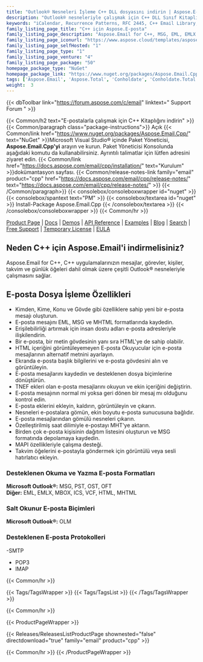 ```yaml
---
title: "Outlook® Nesneleri İşleme C++ DLL dosyasını indirin | Aspose.E-posta"
description: "Outlook® nesneleriyle çalışmak için C++ DLL Sınıf Kitaplığını indirin; API aracılığıyla e-posta mesajları, görevler, kişiler, takvim ve günlük öğeleri. SMTP, POP3 ve IMAP'yi destekler."
keywords: "iCalendar, Recurrence Patterns, RFC 2445, C++ Email Library, C++ Outlook Library"
family_listing_page_title: "C++ için Aspose.E-posta"
family_listing_page_description: "Aspose.Email for C++, MSG, EML, EMLX ve MHT gibi bir dizi e-posta mesajı formatıyla çalışmayı kolaylaştıran güçlü bir e-posta programlama API'si üretmek için bir araya getirilen bir sınıf kitaplıkları paketidir."
family_listing_page_iconurl: "https://www.aspose.cloud/templates/aspose/App_Themes/V3/images/email/272x272/aspose_email-for-cpp.png"
family_listing_page_selfHosted: "1"
family_listing_page_type: "1"
family_listing_page_venture: "4"
family_listing_page_package: "50"
homepage_package_type: "NuGet"
homepage_package_link: "https://www.nuget.org/packages/Aspose.Email.Cpp/"
tags: ['Aspose.Email', 'Aspose.Total', 'Conholdate', 'Conholdate.Total', 'Office-Automation', 'MSG', 'PST', 'OST', 'OFT', 'OLM', 'EML', 'EMLX', 'MBOX', 'ICS', 'VCF', 'HTML', 'MHTML', 'MHT', 'Mail', 'MIME', 'iCalender', 'SMTP', 'POP3', 'IMAP', 'Protocols', 'RFC2445', 'RFC822', 'Windows', 'Linux', 'VisualStudio', 'GCC', 'CLang', 'Component', 'Assembly', 'C++', 'API', 'Email-API', 'Distribution-List', 'MAPI', 'Parsing-MSG', 'Viewing-MSG', 'Email-Message-Extraction', 'Email', 'Mail-Message', 'EWS-Client', 'EML-to-MSG', 'Email-to-EML', 'Email-to-MHT', 'Mail-to-MHTML', 'Native', 'C++', 'CPP', 'Exchange']
weight:  3
---
```


{{< dbToolbar link="https://forum.aspose.com/c/email" linktext=" Support Forum " >}}

{{< Common/h2 text="E-postalarla çalışmak için C++ Kitaplığını indirin"  >}}
{{< Common/paragraph class="package-instructions">}}
Açık
{{< Common/link href="https://www.nuget.org/packages/Aspose.Email.Cpp/" text="NuGet"  >}}Microsoft Visual Studio® içinde Paket Yöneticisi, <b>Aspose.Email.Cpp'yi</b> arayın ve kurun. Paket Yöneticisi Konsolunda aşağıdaki komutu da kullanabilirsiniz. Ayrıntılı talimatlar için lütfen adresini ziyaret edin.
{{< Common/link href="https://docs.aspose.com/email/cpp/installation/" text="Kurulum"  >}}dokümantasyon sayfası.
{{< Common/release-notes-link family="email" product="cpp" href="https://docs.aspose.com/email/cpp/release-notes/" text="https://docs.aspose.com/email/cpp/release-notes/"  >}}
{{< /Common/paragraph>}}
{{< consolebox/consoleboxwrapper id="nuget" >}}
       {{< consolebox/spantext text="PM" >}}
       {{< consolebox/textarea id="nuget" >}} Install-Package Aspose.Email.Cpp {{< /consolebox/textarea >}}
{{< /consolebox/consoleboxwrapper >}}
{{< Common/hr >}}

[Product Page](https://products.aspose.com/pdf/cpp/) | [Docs](https://docs.aspose.com/pdf/cpp/) | [Demos](https://products.aspose.app/pdf/family) | [API Reference](https://reference.aspose.com/pdf/cpp) | [Examples](https://github.com/aspose-pdf/Aspose.Pdf-for-C) | [Blog](https://blog.aspose.com/category/pdf/) | [Search](https://search.aspose.com/) | [Free Support](https://forum.aspose.com/c/pdf) | [Temporary License](https://purchase.aspose.com/temporary-license) | [EULA](https://about.aspose.com/legal/eula/)

## Neden C++ için Aspose.Email'i indirmelisiniz?

Aspose.Email for C++, C++ uygulamalarınızın mesajlar, görevler, kişiler, takvim ve günlük öğeleri dahil olmak üzere çeşitli Outlook® nesneleriyle çalışmasını sağlar.

## E-posta Dosya İşleme Özellikleri

- Kimden, Kime, Konu ve Gövde gibi özelliklere sahip yeni bir e-posta mesajı oluşturun.
- E-posta mesajını EML, MSG ve MHTML formatlarında kaydedin.
- Erişilebilirliği artırmak için insan dostu adları e-posta adresleriyle ilişkilendirin.
- Bir e-posta, bir metin gövdesinin yanı sıra HTML'ye de sahip olabilir.
- HTML içeriğini görüntüleyemeyen E-posta Okuyucular için e-posta mesajlarının alternatif metnini ayarlayın.
- Ekranda e-posta başlık bilgilerini ve e-posta gövdesini alın ve görüntüleyin.
- E-posta mesajlarını kaydedin ve desteklenen dosya biçimlerine dönüştürün.
- TNEF ekleri olan e-posta mesajlarını okuyun ve ekin içeriğini değiştirin.
- E-posta mesajının normal mi yoksa geri dönen bir mesaj mı olduğunu kontrol edin.
- E-posta eklerini ekleyin, kaldırın, görüntüleyin ve çıkarın.
- Nesneleri e-postalara gömün, ekin boyutu e-posta sunucusuna bağlıdır.
- E-posta mesajlarından gömülü nesneleri çıkarın.
- Özelleştirilmiş saat dilimiyle e-postayı MHT'ye aktarın.
- Birden çok e-posta kişisinin dağıtım listesini oluşturun ve MSG formatında depolamaya kaydedin.
- MAPI özellikleriyle çalışma desteği.
- Takvim öğelerini e-postayla göndermek için görüntülü veya sesli hatırlatıcı ekleyin.

### Desteklenen Okuma ve Yazma E-posta Formatları

**Microsoft Outlook®:** MSG, PST, OST, OFT\
**Diğer:** EML, EMLX, MBOX, ICS, VCF, HTML, MHTML

### Salt Okunur E-posta Biçimleri

**Microsoft Outlook®:** OLM

### Desteklenen E-posta Protokolleri

-SMTP
- POP3
- IMAP

{{< Common/hr >}}

{{< Tags/TagsWrapper >}}
 {{< Tags/TagsList >}}
{{< /Tags/TagsWrapper >}}

{{< Common/hr >}}

{{< ProductPageWrapper >}}
<!-- ReleasesListProductPage-->
   {{< Releases/ReleasesListProductPage shownested="false"  directdownload="true" family="email" product="cpp" >}}
<!-- /ReleasesListProductPage-->
{{< Common/hr >}}
{{< /ProductPageWrapper >}}

